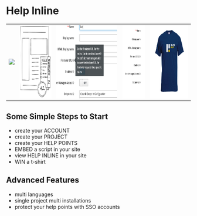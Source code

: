 # Help Inline

<table>
    <tr>
        <td> <img src="https://avatars.githubusercontent.com/u/102318131?s=400&u=ff468a2e9f6ad05be2de45b457458b8557044c37&v=4" height="200px"> </td>
        <td> <img src="https://raw.githubusercontent.com/inline-help/.github/main/profile/hi_button.png" height="200px"> </td>
        <td> <img src="https://raw.githubusercontent.com/inline-help/.github/main/profile/tooltips.png"  height="200px"> </td>
        <td> <img src="https://raw.githubusercontent.com/inline-help/.github/main/profile/points.png"    height="200px"> </td>
        <td> <img src="https://raw.githubusercontent.com/inline-help/.github/main/profile/tshirt.jpg"    height="200px"> </td>
   </tr>
</table>
          
## Some Simple Steps to Start
- create your ACCOUNT
- create your PROJECT
- create your HELP POINTS
- EMBED a script in your site
- view HELP INLINE in your site
- WIN a t-shirt

## Advanced Features
- multi languages
- single project multi installations
- protect your help points with SSO accounts
